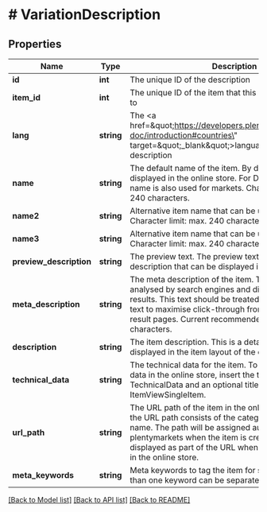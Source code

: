 # # VariationDescription

## Properties

Name | Type | Description | Notes
------------ | ------------- | ------------- | -------------
**id** | **int** | The unique ID of the description | [optional] 
**item_id** | **int** | The unique ID of the item that this description belongs to | [optional] 
**lang** | **string** | The &lt;a href&#x3D;\&quot;https://developers.plentymarkets.com/rest-doc/introduction#countries\&quot; target&#x3D;\&quot;_blank\&quot;&gt;language code&lt;/a&gt; of the description | [optional] 
**name** | **string** | The default name of the item. By default, this name is displayed in the online store. For Default items, this name is also used for markets. Character limit: max. 240 characters. | [optional] 
**name2** | **string** | Alternative item name that can be used e.g. for markets. Character limit: max. 240 characters. | [optional] 
**name3** | **string** | Alternative item name that can be used e.g. for markets. Character limit: max. 240 characters. | [optional] 
**preview_description** | **string** | The preview text. The preview text is a short description that can be displayed in item lists. | [optional] 
**meta_description** | **string** | The meta description of the item. This description is analysed by search engines and displayed in search results. This text should be treated as an advertising text to maximise click-through from search engine result pages. Current recommended limit is 156 characters. | [optional] 
**description** | **string** | The item description. This is a detailed description displayed in the item layout of the online store. | [optional] 
**technical_data** | **string** | The technical data for the item. To display the technical data in the online store, insert the template variable TechnicalData and an optional title into the template ItemViewSingleItem. | [optional] 
**url_path** | **string** | The URL path of the item in the online store. By default, the URL path consists of the categories and the item name. The path will be assigned automatically by plentymarkets when the item is created and will be displayed as part of the URL when the item is selected in the online store. | [optional] 
**meta_keywords** | **string** | Meta keywords to tag the item for search engines. More than one keyword can be separated by commas. | [optional] 

[[Back to Model list]](../../README.md#documentation-for-models) [[Back to API list]](../../README.md#documentation-for-api-endpoints) [[Back to README]](../../README.md)


